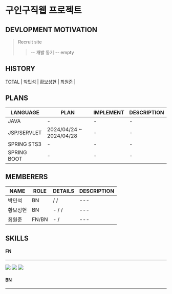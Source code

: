 # 구인구직웹 프로젝트

DEVLOPMENT MOTIVATION
---
> Recruit site
> > -- 개발 동기 
> > -- empty

HISTORY
---
[TOTAL](DOCUMENT/HISTORY/TOTAL) | [박민석](DOCUMENT/HISTORY/박민석) | 
[황보성현](DOCUMENT/HISTORY/황보성현) | [최원준](DOCUMENT/HISTORY/최원준) | 

PLANS
---
 |LANGUAGE|PLAN|IMPLEMENT|DESCRIPTION|
 |-|-|-|-|
 |JAVA|-|-|-|
 |JSP/SERVLET|2024/04/24 ~ 2024/04/28|-|-|
 |SPRING STS3|-|-|-|
 |SPRING BOOT|-|-|-|

MEMBERERS
--- 
|NAME|ROLE|DETAILS|DESCRIPTION| 
|---|---|---|---|
|박민석|BN| /  / |---|
|황보성현|BN|  -  /  / |---|
|최원준|FN/BN| -  / |---|


SKILLS
---

#### FN
---
<img src="https://img.shields.io/badge/HTML5-#E34F26?style=flat&logo=HTML5&logoColor=white"/>
<img src="https://img.shields.io/badge/아이콘내용-바탕색?style=flat&logo=로고이름&logoColor=white"/>
<img src="https://img.shields.io/badge/아이콘내용-바탕색?style=flat&logo=로고이름&logoColor=white"/>

#### BN
---
